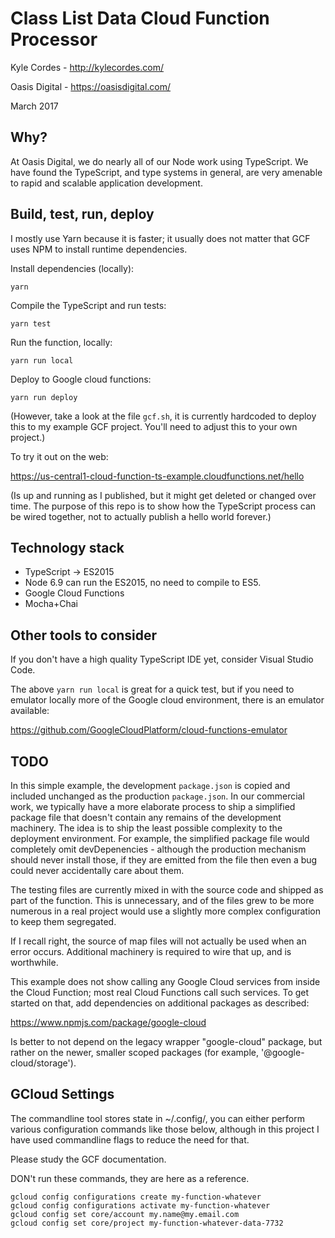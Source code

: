 # Class List Data Cloud Function Processor

Kyle Cordes - http://kylecordes.com/

Oasis Digital - https://oasisdigital.com/

March 2017

## Why?

At Oasis Digital, we do nearly all of our Node work using TypeScript. We have
found the TypeScript, and type systems in general, are very amenable to rapid
and scalable application development.

## Build, test, run, deploy

I mostly use Yarn because it is faster; it usually does not matter that GCF uses
NPM to install runtime dependencies.

Install dependencies (locally):

```
yarn
```

Compile the TypeScript and run tests:

```
yarn test
```

Run the function, locally:

```
yarn run local
```

Deploy to Google cloud functions:

```
yarn run deploy
```

(However, take a look at the file `gcf.sh`, it is currently hardcoded to deploy
this to my example GCF project. You'll need to adjust this to your own project.)

To try it out on the web:

https://us-central1-cloud-function-ts-example.cloudfunctions.net/hello

(Is up and running as I published, but it might get deleted or changed over
time. The purpose of this repo is to show how the TypeScript process can be
wired together, not to actually publish a hello world forever.)

## Technology stack

* TypeScript -> ES2015
* Node 6.9 can run the ES2015, no need to compile to ES5.
* Google Cloud Functions
* Mocha+Chai

## Other tools to consider

If you don't have a high quality TypeScript IDE yet, consider Visual Studio
Code.

The above `yarn run local` is great for a quick test, but if you need to
emulator locally more of the Google cloud environment, there is an emulator
available:

https://github.com/GoogleCloudPlatform/cloud-functions-emulator

## TODO

In this simple example, the development `package.json` is copied and included
unchanged as the production `package.json`. In our commercial work, we typically
have a more elaborate process to ship a simplified package file that doesn't
contain any remains of the development machinery. The idea is to ship the least
possible complexity to the deployment environment. For example, the simplified
package file would completely omit devDepenencies - although the production
mechanism should never install those, if they are emitted from the file then
even a bug could never accidentally care about them.

The testing files are currently mixed in with the source code and shipped as
part of the function. This is unnecessary, and of the files grew to be more
numerous in a real project would use a slightly more complex configuration to
keep them segregated.

If I recall right, the source of map files will not actually be used when an
error occurs. Additional machinery is required to wire that up, and is
worthwhile.

This example does not show calling any Google Cloud services from inside the
Cloud Function; most real Cloud Functions call such services. To get started on
that, add dependencies on additional packages as described:

https://www.npmjs.com/package/google-cloud

Is better to not depend on the legacy wrapper "google-cloud" package, but
rather on the newer, smaller scoped packages (for example,
'@google-cloud/storage').

## GCloud Settings

The commandline tool stores state in ~/.config/, you can either perform various
configuration commands like those below, although in this project I have used
commandline flags to reduce the need for that.

Please study the GCF documentation.

DON't run these commands, they are here as a reference.

```
gcloud config configurations create my-function-whatever
gcloud config configurations activate my-function-whatever
gcloud config set core/account my.name@my.email.com
gcloud config set core/project my-function-whatever-data-7732
```
